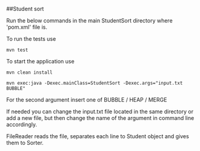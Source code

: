 ##Student sort

Run the below commands in the main StudentSort directory where 'pom.xml' file is.

To run the tests use 

`mvn test`

To start the application use

`mvn clean install`

`mvn exec:java -Dexec.mainClass=StudentSort -Dexec.args="input.txt BUBBLE"`

For the second argument insert one of BUBBLE / HEAP / MERGE

If needed you can change the input.txt file located in the same directory or add a 
new file, but then change the name of the argument in command line accordingly.

FileReader reads the file, separates each line to Student object and gives them to Sorter.



